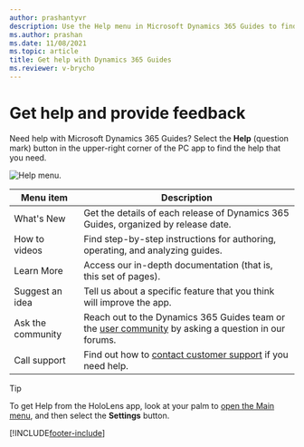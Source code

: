 ```yaml
---
author: prashantyvr
description: Use the Help menu in Microsoft Dynamics 365 Guides to find out what's new and more.
ms.author: prashan
ms.date: 11/08/2021
ms.topic: article
title: Get help with Dynamics 365 Guides
ms.reviewer: v-brycho
---
```


# Get help and provide feedback

Need help with Microsoft Dynamics 365 Guides? Select the **Help** (question mark) button in the upper-right corner of the PC app to find the help that you need.

![Help menu.](media/help-menu.PNG "Help menu") 

| Menu item | Description |
|---|---|
| What's New | Get the details of each release of Dynamics 365 Guides, organized by release date. |
| How to videos | Find step-by-step instructions for authoring, operating, and analyzing guides. |
| Learn More | Access our in-depth documentation (that is, this set of pages). |
| Suggest an idea | Tell us about a specific feature that you think will improve the app. |
| Ask the community | Reach out to the Dynamics 365 Guides team or the [user community](https://community.dynamics.com/forums/thread/?partialUrl=guides/f/dynamics-365-guides-forum) by asking a question in our forums. |
| Call support | Find out how to [contact customer support](https://support.microsoft.com/hub/4343728/support-for-business) if you need help. |

> [!TIP]
> To get Help from the HoloLens app, look at your palm to [open the Main menu](main-menu.md), and then select the **Settings** button.  


[!INCLUDE[footer-include](../includes/footer-banner.md)]
